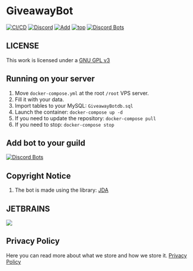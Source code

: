 # GiveawayBot
[![CI/CD](https://github.com/dawgcodes/GiveawayBot/actions/workflows/ci_cd.yml/badge.svg?branch=main)](https://github.com/dawgcodes/GiveawayBot/actions/workflows/ci_cd.yml)
[![Discord](https://img.shields.io/discord/779317239722672128?label=Discord)](https://giveaways.zozo82897.lol/)
[![Add](https://img.shields.io/badge/invite-Giveaway-blue?logo=discord)](https://giveaways.zozo82897.lol/)
[![top](https://img.shields.io/badge/TOP.GG-pink?logo=discord)](https://giveaways.zozo82897.lol/) [![Discord Bots](https://top.gg/api/widget/servers/.svg)](https://giveaways.zozo82897.lol/)

## LICENSE

This work is licensed under a [GNU GPL v3](https://www.gnu.org/licenses/gpl-3.0.en.html)

## Running on your server

1. Move `docker-compose.yml` at the root `/root` VPS server.
2. Fill it with your data.
3. Import tables to your MySQL: `GiveawayBotdb.sql`
4. Launch the container: `docker-compose up -d`
5. If you need to update the repository: `docker-compose pull`
6. If you need to stop: `docker-compose stop`

## Add bot to your guild
[![Discord Bots](https://top.gg/api/widget/6526060606.svg)](https://giveaways.zozo82897.lol/)

## Copyright Notice

1.  The bot is made using the library: [JDA](https://github.com/DV8FromTheWorld/JDA)

## JETBRAINS

[<img src="https://github.com/dawgcodes/dawgcodes/blob/main/.github/jetbrains-logo.png?raw=true">](https://jb.gg/OpenSource)

## Privacy Policy

Here you can read more about what we store and how we store it. [Privacy Policy](https://github.com/dawgcodes/dawgcodes/tree/main/.github/privacy.md)